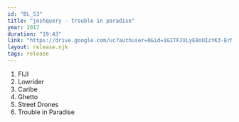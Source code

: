 ```yaml
---
id: "BL_53"
title: "joshquery - trouble in paradise"
year: 2017
duration: "19:43"
link: "https://drive.google.com/uc?authuser=0&id=1GITFJVLyE8oUIzYK3-ErNq-ey88fFd12&export=download"
layout: release.njk
tags: release
---
```


01. FIJI
02. Lowrider
03. Caribe
04. Ghetto
05. Street Drones
06. Trouble in Paradise